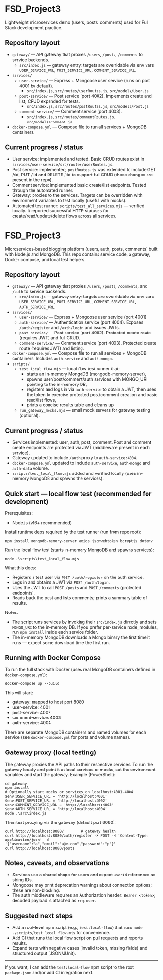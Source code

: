 # FSD_Project3

Lightweight microservices demo (users, posts, comments) used for Full Stack development practice.

## Repository layout

- `gateway/` — API gateway that proxies `/users`, `/posts`, `/comments` to service backends.
  - `src/index.js` — gateway entry; targets are overridable via env vars `USER_SERVICE_URL`, `POST_SERVICE_URL`, `COMMENT_SERVICE_URL`.
- `services/`
  - `user-service/` — Express + Mongoose user service (runs on port 4001 by default).
    - `src/index.js`, `src/routes/userRoutes.js`, `src/models/User.js`
  - `post-service/` — Post service (port 4002). Implements create and list; CRUD expanded for tests.
    - `src/index.js`, `src/routes/postRoutes.js`, `src/models/Post.js`
  - `comment-service/` — Comment service (port 4003).
    - `src/index.js`, `src/routes/commentRoutes.js`, `src/models/Comment.js`
- `docker-compose.yml` — Compose file to run all services + MongoDB containers.

## Current progress / status

- User service: implemented and tested. Basic CRUD routes exist in `services/user-service/src/routes/userRoutes.js`.
- Post service: implemented; `postRoutes.js` was extended to include GET /:id, PUT /:id and DELETE /:id to support full CRUD (these changes are present in the repo).
- Comment service: implemented basic create/list endpoints. Tested through the automated runner.
- Gateway: proxies to the services. Targets can be overridden with environment variables to test locally (useful with mocks).
- Automated test runner: `scripts/test_all_services.mjs` — verified locally. It reported successful HTTP statuses for create/read/update/delete flows across all services.
# FSD_Project3

Microservices-based blogging platform (users, auth, posts, comments) built with Node.js and MongoDB. This repo contains service code, a gateway, Docker compose, and local test helpers.

## Repository layout

- `gateway/` — API gateway that proxies `/users`, `/posts`, `/comments`, and `/auth` to service backends.
  - `src/index.js` — gateway entry; targets are overridable via env vars `USER_SERVICE_URL`, `POST_SERVICE_URL`, `COMMENT_SERVICE_URL`, `AUTH_SERVICE_URL`.
- `services/`
  - `user-service/` — Express + Mongoose user service (port 4001).
  - `auth-service/` — Authentication service (port 4004). Exposes `/auth/register` and `/auth/login` and issues JWTs.
  - `post-service/` — Post service (port 4002). Protected create route (requires JWT) and full CRUD.
  - `comment-service/` — Comment service (port 4003). Protected create route (requires JWT) and listing.
- `docker-compose.yml` — Compose file to run all services + MongoDB containers. Includes `auth-service` and `auth-mongo`.
- `scripts/`
  - `test_local_flow.mjs` — local flow test runner that:
    - starts an in-memory MongoDB (mongodb-memory-server),
    - spawns user/post/comment/auth services with MONGO_URI pointing to the in-memory DB,
    - registers and logs in via `auth-service` to obtain a JWT, then uses the token to exercise protected post/comment creation and basic read/list flows,
    - prints a concise results table and cleans up.
  - `run_gateway_mocks.mjs` — small mock servers for gateway testing (optional).

## Current progress / status

- Services implemented: user, auth, post, comment. Post and comment create endpoints are protected via JWT (middleware present in each service).
- Gateway updated to include `/auth` proxy to `auth-service:4004`.
- `docker-compose.yml` updated to include `auth-service`, `auth-mongo` and `auth-data` volume.
- `scripts/test_local_flow.mjs` added and verified locally (uses in-memory MongoDB and spawns the services).

## Quick start — local flow test (recommended for development)

Prerequisites:
- Node.js (v16+ recommended)

Install runtime deps required by the test runner (run from repo root):

```pwsh
npm install mongodb-memory-server axios jsonwebtoken bcryptjs dotenv
```

Run the local flow test (starts in-memory MongoDB and spawns services):

```pwsh
node .\scripts\test_local_flow.mjs
```

What this does:
- Registers a test user via `POST /auth/register` on the auth service.
- Logs in and obtains a JWT via `POST /auth/login`.
- Uses the JWT to call `POST /posts` and `POST /comments` (protected endpoints).
- Reads back the post and lists comments; prints a summary table of results.

Notes:
- The script runs services by invoking their `src/index.js` directly and sets `MONGO_URI` to the in-memory DB. If you prefer per-service node_modules, run `npm install` inside each service folder.
- The in-memory MongoDB downloads a Mongo binary the first time it runs — expect some download time the first run.

## Running with Docker Compose

To run the full stack with Docker (uses real MongoDB containers defined in `docker-compose.yml`):

```pwsh
docker-compose up --build
```

This will start:
- gateway: mapped to host port 8080
- user-service: 4001
- post-service: 4002
- comment-service: 4003
- auth-service: 4004

There are separate MongoDB containers and named volumes for each service (see `docker-compose.yml` for ports and volume names).

## Gateway proxy (local testing)

The gateway proxies the API paths to their respective services. To run the gateway locally and point it at local services or mocks, set the environment variables and start the gateway. Example (PowerShell):

```pwsh
cd gateway
npm install
# Optionally start mocks or services on localhost:4001-4004
$env:USER_SERVICE_URL = 'http://localhost:4001'
$env:POST_SERVICE_URL = 'http://localhost:4002'
$env:COMMENT_SERVICE_URL = 'http://localhost:4003'
$env:AUTH_SERVICE_URL = 'http://localhost:4004'
node .\src\index.js
```

Then test proxying via the gateway (default port 8080):

```pwsh
curl http://localhost:8080/        # gateway health
curl http://localhost:8080/auth/register -X POST -H 'Content-Type: application/json' -d '{"username":"a","email":"a@e.com","password":"p"}'
curl http://localhost:8080/posts
```

## Notes, caveats, and observations

- Services use a shared shape for users and expect `userId` references as string IDs.
- Mongoose may print deprecation warnings about connection options; these are non-blocking.
- The auth middleware requires an Authorization header: `Bearer <token>`; decoded payload is attached as `req.user`.

## Suggested next steps

- Add a root-level npm script (e.g., `test:local-flow`) that runs `node ./scripts/test_local_flow.mjs` for convenience.
- Add CI that runs the local flow script on pull requests and reports results.
- Expand tests with negative cases (invalid token, missing fields) and structured output (JSON/JUnit).

---

If you want, I can add the `test:local-flow` npm script to the root `package.json` and/or add CI integration next.
